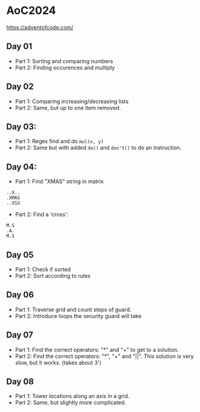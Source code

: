 # AoC2024

https://adventofcode.com/

## Day 01
- Part 1: Sorting and comparing numbers
- Part 2: Finding occurences and multiply

## Day 02
- Part 1: Comparing increasing/decreasing lists
- Part 2: Same, but up to one item removed.

## Day 03:
- Part 1: Regex find and do `mul(x, y)` 
- Part 2: Same but with added `do()` and `don't()` to do an instruction.

## Day 04:
- Part 1: Find "XMAS" string in matrix
```text
..X..
.XMAS
..XSX
```
- Part 2: Find a 'cross':

```text
M.S
.A.
M.S
```

## Day 05
- Part 1: Check if sorted
- Part 2: Sort according to rules

## Day 06
- Part 1: Traverse grid and count steps of guard.
- Part 2: Introduce loops the security guard will take

## Day 07
- Part 1: Find the correct operators: "*" and "+" to get to a solution.
- Part 2: Find the correct operators: "*", "+" and "||". This solution is very slow, but it works. (takes about 3')

## Day 08
- Part 1: Tower locations along an axis in a grid.
- Part 2: Same, but slightly more complicated.